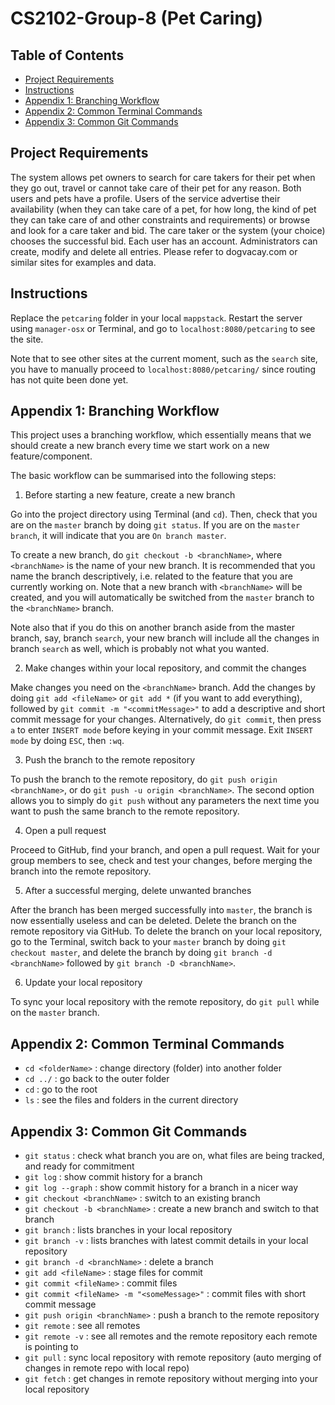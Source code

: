 # CS2102-Group-8 (Pet Caring)

## Table of Contents
- [Project Requirements](#project-requirements)
- [Instructions](#instructions)
- [Appendix 1: Branching Workflow](#appendix-1-branching-workflow)
- [Appendix 2: Common Terminal Commands](#appendix-2-common-terminal-commands)
- [Appendix 3: Common Git Commands](#appendix-3-common-git-commands)

## Project Requirements

The system allows pet owners to search for care takers for their pet when they go out, travel or cannot take care of their pet for any reason. Both users and pets have a profile. Users of the service advertise their availability (when they can take care of a pet, for how long, the kind of pet they can take care of and other constraints and requirements) or browse and look for a care taker and bid. The care taker or the system (your choice) chooses the successful bid. Each user has an account. Administrators can create, modify and delete all entries. Please refer to dogvacay.com or similar sites for examples and data.

## Instructions

Replace the `petcaring` folder in your local `mappstack`. Restart the server using `manager-osx` or Terminal, and go to `localhost:8080/petcaring` to see the site.

Note that to see other sites at the current moment, such as the `search` site, you have to manually proceed to `localhost:8080/petcaring/` since routing has not quite been done yet.

## Appendix 1: Branching Workflow

This project uses a branching workflow, which essentially means that we should create a new branch every time we start work on a new feature/component.

The basic workflow can be summarised into the following steps:

1. Before starting a new feature, create a new branch

Go into the project directory using Terminal (and `cd`). Then, check that you are on the `master` branch by doing `git status`. If you are on the `master branch`, it will indicate that you are `On branch master`.

To create a new branch, do `git checkout -b <branchName>`, where `<branchName>` is the name of your new branch. It is recommended that you name the branch descriptively, i.e. related to the feature that you are currently working on. Note that a new branch with `<branchName>` will be created, and you will automatically be switched from the `master` branch to the `<branchName>` branch.

Note also that if you do this on another branch aside from the master branch, say, branch `search`, your new branch will include all the changes in branch `search` as well, which is probably not what you wanted.

2. Make changes within your local repository, and commit the changes

Make changes you need on the `<branchName>` branch. Add the changes by doing `git add <fileName>` or `git add *` (if you want to add everything), followed by `git commit -m "<commitMessage>"` to add a descriptive and short commit message for your changes. Alternatively, do `git commit`, then press `a` to enter `INSERT mode` before keying in your commit message. Exit `INSERT mode` by doing `ESC`, then `:wq`.

3. Push the branch to the remote repository

To push the branch to the remote repository, do `git push origin <branchName>`, or do `git push -u origin <branchName>`. The second option allows you to simply do `git push` without any parameters the next time you want to push the same branch to the remote repository.

4. Open a pull request

Proceed to GitHub, find your branch, and open a pull request. Wait for your group members to see, check and test your changes, before merging the branch into the remote repository.

5. After a successful merging, delete unwanted branches

After the branch has been merged successfully into `master`, the branch is now essentially useless and can be deleted. Delete the branch on the remote repository via GitHub. To delete the branch on your local repository, go to the Terminal, switch back to your `master` branch by doing `git checkout master`, and delete the branch by doing `git branch -d <branchName>` followed by `git branch -D <branchName>`.

6. Update your local repository

To sync your local repository with the remote repository, do `git pull` while on the `master` branch.

## Appendix 2: Common Terminal Commands
- `cd <folderName>` : change directory (folder) into another folder
- `cd ../` : go back to the outer folder
- `cd` : go to the root
- `ls` : see the files and folders in the current directory

## Appendix 3: Common Git Commands
- `git status` : check what branch you are on, what files are being tracked, and ready for commitment
- `git log` : show commit history for a branch
- `git log --graph` : show commit history for a branch in a nicer way
- `git checkout <branchName>` : switch to an existing branch
- `git checkout -b <branchName>` : create a new branch and switch to that branch
- `git branch` : lists branches in your local repository
- `git branch -v` : lists branches with latest commit details in your local repository
- `git branch -d <branchName>` : delete a branch
- `git add <fileName>` : stage files for commit
- `git commit <fileName>` : commit files
- `git commit <fileName> -m "<someMessage>"` : commit files with short commit message
- `git push origin <branchName>` : push a branch to the remote repository
- `git remote` : see all remotes
- `git remote -v` : see all remotes and the remote repository each remote is pointing to
- `git pull` : sync local repository with remote repository (auto merging of changes in remote repo with local repo)
- `git fetch` : get changes in remote repository without merging into your local repository
